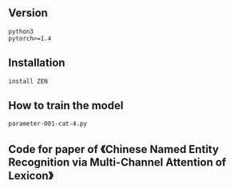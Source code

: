 ## Version
    python3
    pytorch>=1.4
## Installation
    install ZEN
## How to train the model
    parameter-001-cat-4.py

## Code for paper of 《Chinese Named Entity Recognition via Multi-Channel Attention of Lexicon》
